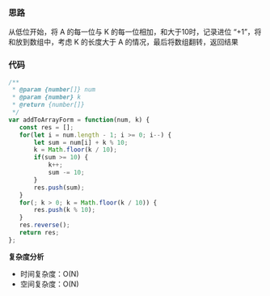 ### 思路

从低位开始，将 A 的每一位与 K 的每一位相加，和大于10时，记录进位 “+1”，将和放到数组中，考虑 K 的长度大于 A 的情况，最后将数组翻转，返回结果

### 代码

```javascript
/**
 * @param {number[]} num
 * @param {number} k
 * @return {number[]}
 */
var addToArrayForm = function(num, k) {
   const res = [];
   for(let i = num.length - 1; i >= 0; i--) {
       let sum = num[i] + k % 10;
       k = Math.floor(k / 10);
       if(sum >= 10) {
           k++;
           sum -= 10;
       } 
       res.push(sum);
   }
   for(; k > 0; k = Math.floor(k / 10)) {
       res.push(k % 10);
   }
   res.reverse();
   return res;
};
```

**复杂度分析**

- 时间复杂度：O(N)
- 空间复杂度：O(N)

